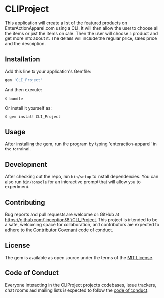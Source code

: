# CLIProject

This application will create a list of the featured products on EnterActionApparel.com using a CLI. It will then allow the user to choose all the items or just the items on sale. Then the user will choose a product and get more info about it. The details will include the regular price, sales price and the description.

## Installation

Add this line to your application's Gemfile:

```ruby
gem 'CLI_Project'
```

And then execute:

    $ bundle

Or install it yourself as:

    $ gem install CLI_Project

## Usage

After installing the gem, run the program by typing 'enteraction-apparel' in the terminal.

## Development

After checking out the repo, run `bin/setup` to install dependencies. You can also run `bin/console` for an interactive prompt that will allow you to experiment.

## Contributing

Bug reports and pull requests are welcome on GitHub at https://github.com/'inception88'/CLI_Project. This project is intended to be a safe, welcoming space for collaboration, and contributors are expected to adhere to the [Contributor Covenant](http://contributor-covenant.org) code of conduct.

## License

The gem is available as open source under the terms of the [MIT License](https://opensource.org/licenses/MIT).

## Code of Conduct

Everyone interacting in the CLIProject project’s codebases, issue trackers, chat rooms and mailing lists is expected to follow the [code of conduct](https://github.com/'inception88'/CLI_Project/blob/master/CODE_OF_CONDUCT.md).
